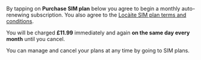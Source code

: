 By tapping on **Purchase SIM plan** below you agree to begin a monthly auto-renewing subscription.
You also agree to the [Locàite SIM plan terms and conditions](app://open-sim-terms).

You will be charged **£11.99** immediately and again **on the same day every month** until you cancel.

You can manage and cancel your plans at any time by going to SIM plans.